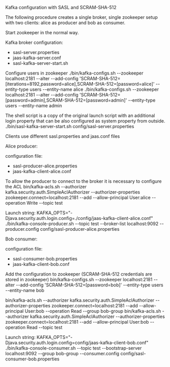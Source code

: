 Kafka configuration with SASL and SCRAM-SHA-512

The following procedure creates a single broker, single zookeeper setup with two clients: alice as producer and bob as consumer.

Start zookeeper in the normal way.

Kafka broker configuration:

- sasl-server.properties
- jaas-kafka-server.conf
- sasl-kafka-server-start.sh

Configure users in zookeeper
./bin/kafka-configs.sh --zookeeper localhost:2181 --alter --add-config 'SCRAM-SHA-512=[iterations=8192,password=alice],SCRAM-SHA-512=[password=alice]' --entity-type users --entity-name alice
./bin/kafka-configs.sh --zookeeper localhost:2181 --alter --add-config 'SCRAM-SHA-512=[password=admin],SCRAM-SHA-512=[password=admin]' --entity-type users --entity-name admin

The shell script is a copy of the original launch script with an additional login property that can be also configured as system property from outside.
./bin/sasl-kafka-server-start.sh config/sasl-server.properties

Clients use different sasl.properties and jaas.conf files

Alice producer:

configuration file:
- sasl-producer-alice.properties
- jaas-kafka-client-alice.conf

To allow the producer to connect to the broker it is necessary to configure the ACL
bin/kafka-acls.sh --authorizer kafka.security.auth.SimpleAclAuthorizer --authorizer-properties zookeeper.connect=localhost:2181 --add --allow-principal User:alice --operation Write --topic test

Launch string:
KAFKA_OPTS="-Djava.security.auth.login.config=./config/jaas-kafka-client-alice.conf" ./bin/kafka-console-producer.sh --topic test --broker-list localhost:9092 --producer.config config/sasl-producer-alice.properties


Bob consumer:

configuration file:
- sasl-consumer-bob.properties
- jaas-kafka-client-bob.conf

Add the configuration to zookeeper (SCRAM-SHA-512 credentials are stored in zookeeper)
bin/kafka-configs.sh --zookeeper localhost:2181 --alter --add-config 'SCRAM-SHA-512=[password=bob]' --entity-type users --entity-name bob

bin/kafka-acls.sh --authorizer kafka.security.auth.SimpleAclAuthorizer --authorizer-properties zookeeper.connect=localhost:2181 --add --allow-principal User:bob --operation Read --group bob-group
bin/kafka-acls.sh --authorizer kafka.security.auth.SimpleAclAuthorizer --authorizer-properties zookeeper.connect=localhost:2181 --add --allow-principal User:bob --operation Read --topic test

Launch string:
KAFKA_OPTS="-Djava.security.auth.login.config=config/jaas-kafka-client-bob.conf" ./bin/kafka-console-consumer.sh --topic test --bootstrap-server localhost:9092 --group bob-group --consumer.config config/sasl-consumer-bob.properties


